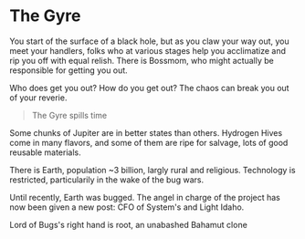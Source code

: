 # The Gyre

You start of the surface of a black hole, but as you claw your way out, you meet your handlers, folks who at various stages help you acclimatize and rip you off with equal relish. There is Bossmom, who might actually be responsible for getting you out. 

Who does get you out? How do you get out? The chaos can break you out of your reverie. 

>The Gyre spills time

Some chunks of Jupiter are in better states than others. Hydrogen Hives come in many flavors, and some of them are ripe for salvage, lots of good reusable materials. 

There is Earth, population ~3 billion, largly rural and religious. Technology is restricted, particularily in the wake of the bug wars.

Until recently, Earth was bugged. The angel in charge of the project has now been given a new post: CFO of System's and Light Idaho. 

Lord of Bugs's right hand is root, an unabashed Bahamut clone



